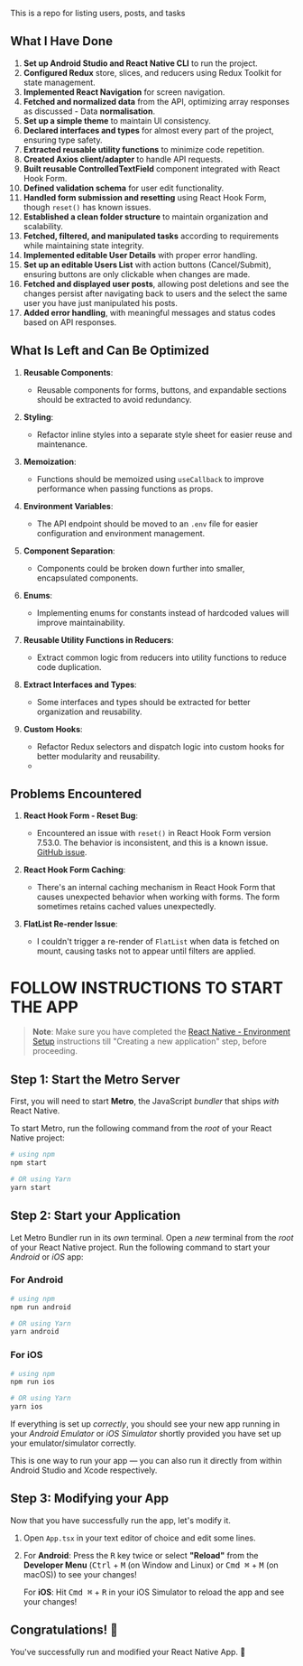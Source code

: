 This is a repo for listing users, posts, and tasks

## What I Have Done

1. **Set up Android Studio and React Native CLI** to run the project.
2. **Configured Redux** store, slices, and reducers using Redux Toolkit for state management.
3. **Implemented React Navigation** for screen navigation.
4. **Fetched and normalized data** from the API, optimizing array responses as discussed - Data **normalisation**.
5. **Set up a simple theme** to maintain UI consistency.
6. **Declared interfaces and types** for almost every part of the project, ensuring type safety.
7. **Extracted reusable utility functions** to minimize code repetition.
8. **Created Axios client/adapter** to handle API requests.
9. **Built reusable ControlledTextField** component integrated with React Hook Form.
10. **Defined validation schema** for user edit functionality.
11. **Handled form submission and resetting** using React Hook Form, though `reset()` has known issues.
12. **Established a clean folder structure** to maintain organization and scalability.
13. **Fetched, filtered, and manipulated tasks** according to requirements while maintaining state integrity.
14. **Implemented editable User Details** with proper error handling.
15. **Set up an editable Users List** with action buttons (Cancel/Submit), ensuring buttons are only clickable when changes are made.
16. **Fetched and displayed user posts**, allowing post deletions and see the changes persist after navigating back to users and the select the same user you have just manipulated his posts.
17. **Added error handling**, with meaningful messages and status codes based on API responses.

## What Is Left and Can Be Optimized

1. **Reusable Components**:
   - Reusable components for forms, buttons, and expandable sections should be extracted to avoid redundancy.

2. **Styling**:
   - Refactor inline styles into a separate style sheet for easier reuse and maintenance.

3. **Memoization**:
   - Functions should be memoized using `useCallback` to improve performance when passing functions as props.

4. **Environment Variables**:
   - The API endpoint should be moved to an `.env` file for easier configuration and environment management.

5. **Component Separation**:
   - Components could be broken down further into smaller, encapsulated components.

6. **Enums**:
   - Implementing enums for constants instead of hardcoded values will improve maintainability.

7. **Reusable Utility Functions in Reducers**:
   - Extract common logic from reducers into utility functions to reduce code duplication.

8. **Extract Interfaces and Types**:
   - Some interfaces and types should be extracted for better organization and reusability.

9. **Custom Hooks**:
   - Refactor Redux selectors and dispatch logic into custom hooks for better modularity and reusability.
   - 

## Problems Encountered

1. **React Hook Form - Reset Bug**:
   - Encountered an issue with `reset()` in React Hook Form version 7.53.0. The behavior is inconsistent, and this is a known issue. [GitHub issue](https://github.com/react-hook-form/react-hook-form/issues/12315).

2. **React Hook Form Caching**:
   - There's an internal caching mechanism in React Hook Form that causes unexpected behavior when working with forms. The form sometimes retains cached values unexpectedly.

3. **FlatList Re-render Issue**:
   - I couldn't trigger a re-render of `FlatList` when data is fetched on mount, causing tasks not to appear until filters are applied.


# FOLLOW INSTRUCTIONS TO START THE APP

>**Note**: Make sure you have completed the [React Native - Environment Setup](https://reactnative.dev/docs/environment-setup) instructions till "Creating a new application" step, before proceeding.

## Step 1: Start the Metro Server

First, you will need to start **Metro**, the JavaScript _bundler_ that ships _with_ React Native.

To start Metro, run the following command from the _root_ of your React Native project:

```bash
# using npm
npm start

# OR using Yarn
yarn start
```

## Step 2: Start your Application

Let Metro Bundler run in its _own_ terminal. Open a _new_ terminal from the _root_ of your React Native project. Run the following command to start your _Android_ or _iOS_ app:

### For Android

```bash
# using npm
npm run android

# OR using Yarn
yarn android
```

### For iOS

```bash
# using npm
npm run ios

# OR using Yarn
yarn ios
```

If everything is set up _correctly_, you should see your new app running in your _Android Emulator_ or _iOS Simulator_ shortly provided you have set up your emulator/simulator correctly.

This is one way to run your app — you can also run it directly from within Android Studio and Xcode respectively.

## Step 3: Modifying your App

Now that you have successfully run the app, let's modify it.

1. Open `App.tsx` in your text editor of choice and edit some lines.
2. For **Android**: Press the <kbd>R</kbd> key twice or select **"Reload"** from the **Developer Menu** (<kbd>Ctrl</kbd> + <kbd>M</kbd> (on Window and Linux) or <kbd>Cmd ⌘</kbd> + <kbd>M</kbd> (on macOS)) to see your changes!

   For **iOS**: Hit <kbd>Cmd ⌘</kbd> + <kbd>R</kbd> in your iOS Simulator to reload the app and see your changes!

## Congratulations! :tada:

You've successfully run and modified your React Native App. :partying_face:




